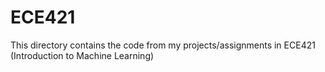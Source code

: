 # ECE421
This directory contains the code from my projects/assignments in ECE421 (Introduction to Machine Learning)
